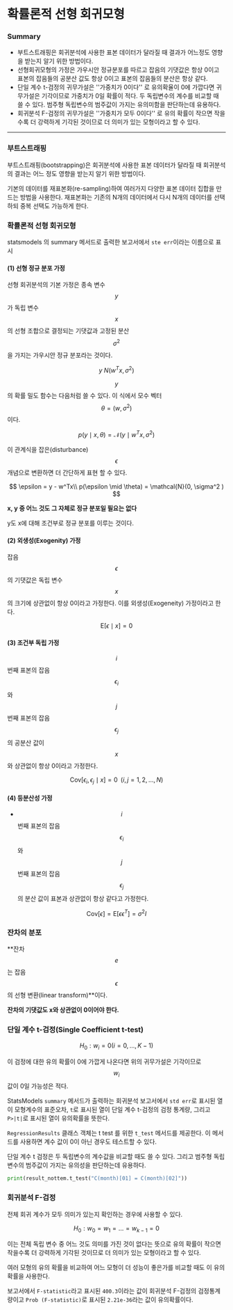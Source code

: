 <script> MathJax.Hub.Queue(["Typeset",MathJax.Hub]); </script>

# 확률론적 선형 회귀모형

### Summary

- 부트스트래핑은 회귀분석에 사용한 표본 데이터가 달라질 때 결과가 어느정도 영향을 받는지 알기 위한 방법이다.
- 선형회귀모형의 가정은 가우시안 정규분포를 따르고 잡음의 기댓값은 항상 0이고 표본의 잡음들의 공분산 값도 항상 0이고 표본의 잡음들의 분산은 항상 같다. 
- 단일 계수 t-검정의 귀무가설은 ''가중치가 0이다'' 로 유의확율이 0에 가깝다면 귀무가설은 기각이므로 가중치가 0일 확률이 적다. 두 독립변수의 계수를 비교할 때 쓸 수 있다. 범주형 독립변수의 범주값이 가지는 유의미함을 판단하는데 유용하다. 
- 회귀분석 F-검정의 귀무가설은 ''가중치가 모두 0이다'' 로 유의 확률이 작으면 작을수록 더 강력하게 기각된 것이므로 더 의미가 있는 모형이라고 할 수 있다. 
______

### 부트스트래핑

부트스트래핑(bootstrapping)은 회귀분석에 사용한 표본 데이터가 달라질 때 회귀분석의 결과는 어느 정도 영향을 받는지 알기 위한 방법이다. 

기본의 데이터를 재표본화(re-sampling)하여 여러가지 다양한 표본 데이터 집합을 만드는 방법을 사용한다. 재표본화는 기존의 N개의 데이터에서 다시 N개의 데이터를 선택하되 중복 선택도 가능하게 한다. 

### 확률론적 선형 회귀모형

statsmodels 의 summary 메서드로 출력한 보고서에서 `ste err`이라는 이름으로 표시

#### (1) 선형 정규 분포 가정

선형 회귀분석의 기본 가정은 종속 변수 $$y$$ 가 독립 변수 $$x$$ 의 선형 조합으로 결정되는 기댓값과 고정된 분산 $$\sigma^2$$ 을 가지는 가우시안 정규 분포라는 것이다. 

$$
y ~ N(w^Tx, \sigma^2)
$$

$$y$$ 의 확률 밀도 함수는 다음처럼 쓸 수 있다. 이 식에서 모수 벡터 $$\theta=(w, \sigma^2)$$ 이다.

$$
p(y \mid x, \theta) = \mathcal{N}(y \mid w^Tx, \sigma^2 )
$$

이 관계식을 잡은(disturbance) $$\epsilon$$ 개념으로 변환하면 더 간단하게 표현 할 수 있다.

$$
\epsilon = y - w^Tx\\
p(\epsilon \mid \theta) = \mathcal{N}(0, \sigma^2 )
$$

**x, y 중 어느 것도 그 자체로 정규 분포일 필요는 없다**

y도 x에 대해 조건부로 정규 분포를 이루는 것이다.

#### (2) 외생성(Exogenity) 가정

잡음 $$ϵ$$의 기댓값은 독립 변수 $$x$$의 크기에 상관없이 항상 0이라고 가정한다. 이를 외생성(Exogeneity) 가정이라고 한다.

$$
\text{E}[\epsilon \mid x] = 0
$$

#### (3) 조건부 독립 가정

 $$i$$번째 표본의 잡음 $$ϵ_i$$와 $$j$$번째 표본의 잡음 $$ϵ_j$$의 공분산 값이 $$x$$와 상관없이 항상 0이라고 가정한다.

$$
\text{Cov}[\epsilon_i, \epsilon_j \mid x] = 0 \;\; (i,j=1,2,\ldots,N)
$$

#### (4) 등분산성 가정

- $$i$$번째 표본의 잡음 $$ϵ_i$$와 $$j$$번째 표본의 잡음 $$ϵ_j$$의 분산 값이 표본과 상관없이 항상 같다고 가정한다.

$$
\text{Cov}[\epsilon] = \text{E}[\epsilon^{} \epsilon^T] = \sigma^2I
$$

### 잔차의 분포

**잔차 $$e$$는 잡음 $$ϵ$$의 선형 변환(linear transform)**이다.

**잔차의 기댓값도 x와 상관없이 0이어야 한다.**

### 단일 계수 t-검정(Single Coefficient t-test)

$$
H_0 : w_i = 0 (i = 0, ... , K - 1)
$$

이 검정에 대한 유의 확률이 0에 가깝게 나온다면 위의 귀무가설은 기각이므로 $$w_i$$ 값이 0일 가능성은 적다.

StatsModels `summary` 메서드가 출력하는 회귀분석 보고서에서 `std err`로 표시된 열이 모형계수의 표준오차, `t`로 표시된 열이 단일 계수 t-검정의 검정 통계량, 그리고 `P>|t|`로 표시된 열이 유의확률을 뜻한다.

`RegressionResults` 클래스 객체는 t test 를 위한 `t_test` 메서드를 제공한다. 이 메서드를 사용하면 계수 값이 0이 아닌 경우도 테스트할 수 있다.

단일 계수 t 검정은 두 독립변수의 계수값을 비교할 때도 쓸 수 있다. 그리고 범주형 독립변수의 범주값이 가지는 유의성을 판단하는데 유용하다.

~~~python
print(result_nottem.t_test("C(month)[01] = C(month)[02]"))
~~~

### 회귀분석 F-검정

전체 회귀 계수가 모두 의미가 있는지 확인하는 경우에 사용할 수 있다.

$$
H_0 : w_0 = w_1 = ... = w_{k-1} = 0
$$

이는 전체 독립 변수 중 어느 것도 의미를 가진 것이 없다는 뜻으로 유의 확률이 작으면 작을수록 더 강력하게 기각된 것이므로 더 의미가 있는 모형이라고 할 수 있다. 

여러 모형의 유의 확률을 비교하여 어느 모형이 더 성능이 좋은가를 비교할 때도 이 유의 확률을 사용한다.

보고서에서 `F-statistic`라고 표시된 `400.3`이라는 값이 회귀분석 F-검정의 검정통계량이고 `Prob (F-statistic)`로 표시된 `2.21e-36`라는 값이 유의확률이다.

